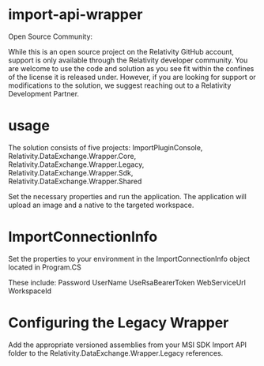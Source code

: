 # import-api-wrapper
Open Source Community:

While this is an open source project on the Relativity GitHub account, support is only available through the Relativity developer community. You are welcome to use the code and solution as you see fit within the confines of the license it is released under. However, if you are looking for support or modifications to the solution, we suggest reaching out to a Relativity Development Partner.

# usage
The solution consists of five projects: ImportPluginConsole, Relativity.DataExchange.Wrapper.Core, Relativity.DataExchange.Wrapper.Legacy, Relativity.DataExchange.Wrapper.Sdk, Relativity.DataExchange.Wrapper.Shared

Set the necessary properties and run the application. The application will upload an image and a native to the targeted workspace.

# ImportConnectionInfo

Set the properties to your environment in the ImportConnectionInfo object located in Program.CS

These include: 
  Password 
  UserName 
	UseRsaBearerToken 
	WebServiceUrl 
	WorkspaceId 
  
 # Configuring the Legacy Wrapper
 Add the appropriate versioned assemblies from your MSI SDK Import API folder to the Relativity.DataExchange.Wrapper.Legacy references.
